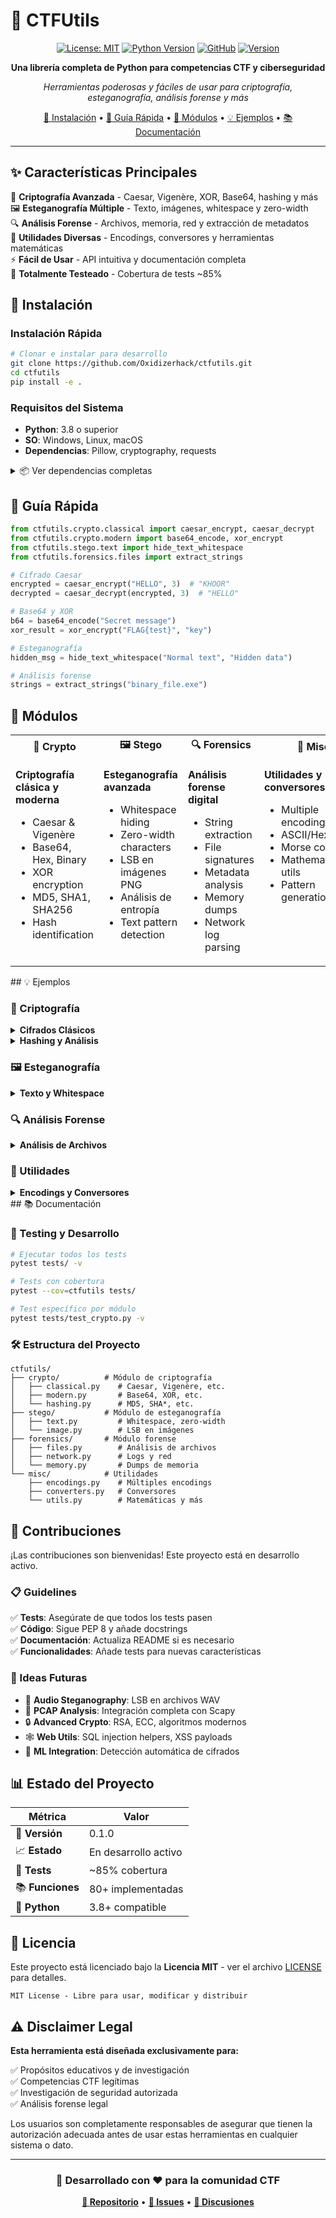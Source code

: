 # 🔐 CTFUtils

<div align="center">

[![License: MIT](https://img.shields.io/badge/License-MIT-yellow.svg)](https://opensource.org/licenses/MIT)
[![Python Version](https://img.shields.io/badge/python-3.8+-blue.svg)](https://python.org)
[![GitHub](https://img.shields.io/badge/GitHub-Oxidizerhack%2Fctfutils-blue)](https://github.com/Oxidizerhack/ctfutils)
[![Version](https://img.shields.io/badge/version-0.1.0-green.svg)](https://github.com/Oxidizerhack/ctfutils)

**Una librería completa de Python para competencias CTF y ciberseguridad**

*Herramientas poderosas y fáciles de usar para criptografía, esteganografía, análisis forense y más*

[🚀 Instalación](#-instalación) • [📖 Guía Rápida](#-guía-rápida) • [🎯 Módulos](#-módulos) • [💡 Ejemplos](#-ejemplos) • [📚 Documentación](#-documentación)

</div>

---

## ✨ Características Principales

🔐 **Criptografía Avanzada** - Caesar, Vigenère, XOR, Base64, hashing y más  
🖼️ **Esteganografía Múltiple** - Texto, imágenes, whitespace y zero-width  
🔍 **Análisis Forense** - Archivos, memoria, red y extracción de metadatos  
🔧 **Utilidades Diversas** - Encodings, conversores y herramientas matemáticas  
⚡ **Fácil de Usar** - API intuitiva y documentación completa  
🧪 **Totalmente Testeado** - Cobertura de tests ~85%

## 🚀 Instalación

### Instalación Rápida

```bash
# Clonar e instalar para desarrollo
git clone https://github.com/Oxidizerhack/ctfutils.git
cd ctfutils
pip install -e .
```

### Requisitos del Sistema
- **Python**: 3.8 o superior
- **SO**: Windows, Linux, macOS
- **Dependencias**: Pillow, cryptography, requests

<details>
<summary>📦 Ver dependencias completas</summary>

**Principales:**
- `Pillow >= 8.0.0` - Procesamiento de imágenes
- `cryptography >= 3.0.0` - Algoritmos criptográficos
- `requests >= 2.25.0` - Operaciones de red

**Desarrollo:**
- `pytest >= 6.0.0` - Testing framework
- `black >= 21.0.0` - Formateador de código
- `flake8 >= 3.8.0` - Linter de código

</details>

## 📖 Guía Rápida

```python
from ctfutils.crypto.classical import caesar_encrypt, caesar_decrypt
from ctfutils.crypto.modern import base64_encode, xor_encrypt
from ctfutils.stego.text import hide_text_whitespace
from ctfutils.forensics.files import extract_strings

# Cifrado Caesar
encrypted = caesar_encrypt("HELLO", 3)  # "KHOOR"
decrypted = caesar_decrypt(encrypted, 3)  # "HELLO"

# Base64 y XOR
b64 = base64_encode("Secret message")
xor_result = xor_encrypt("FLAG{test}", "key")

# Esteganografía
hidden_msg = hide_text_whitespace("Normal text", "Hidden data")

# Análisis forense
strings = extract_strings("binary_file.exe")
```

## 🎯 Módulos

<table>
<tr>
<th width="25%">🔐 Crypto</th>
<th width="25%">🖼️ Stego</th>
<th width="25%">🔍 Forensics</th>
<th width="25%">🔧 Misc</th>
</tr>
<tr>
<td valign="top">

**Criptografía clásica y moderna**
- Caesar & Vigenère
- Base64, Hex, Binary
- XOR encryption
- MD5, SHA1, SHA256
- Hash identification

</td>
<td valign="top">

**Esteganografía avanzada**
- Whitespace hiding
- Zero-width characters  
- LSB en imágenes PNG
- Análisis de entropía
- Text pattern detection

</td>
<td valign="top">

**Análisis forense digital**
- String extraction
- File signatures
- Metadata analysis
- Memory dumps
- Network log parsing

</td>
<td valign="top">

**Utilidades y conversores**
- Multiple encodings
- ASCII/Hex/Binary
- Morse code
- Mathematical utils
- Pattern generation

</td>
</tr>
</table>
## 💡 Ejemplos

### 🔐 Criptografía

<details>
<summary><strong>Cifrados Clásicos</strong></summary>

```python
from ctfutils.crypto.classical import caesar_encrypt, vigenere_encrypt

# Caesar cipher
encrypted = caesar_encrypt("ATTACK AT DAWN", 13)  # ROT13
print(encrypted)  # "NGGNPX NG QNJA"

# Vigenère cipher  
secret = vigenere_encrypt("SECRET", "KEY")
print(secret)  # "CIAVED"
```

</details>

<details>
<summary><strong>Hashing y Análisis</strong></summary>

```python
from ctfutils.crypto.hashing import sha256_hash, identify_hash

# Generar hash
hash_result = sha256_hash("password123")

# Identificar tipo de hash automáticamente
hash_type = identify_hash("5d41402abc4b2a76b9719d911017c592")
print(hash_type)  # "MD5"
```

</details>

### 🖼️ Esteganografía

<details>
<summary><strong>Texto y Whitespace</strong></summary>

```python
from ctfutils.stego.text import hide_text_whitespace, zero_width_encode

# Ocultar en espacios y tabs
cover_text = "Este es un texto normal."
hidden = hide_text_whitespace(cover_text, "FLAG{hidden}")

# Caracteres zero-width
invisible = zero_width_encode("secret")
public_text = f"Texto público{invisible} continúa aquí."
```

</details>

### 🔍 Análisis Forense

<details>
<summary><strong>Análisis de Archivos</strong></summary>

```python
from ctfutils.forensics.files import extract_strings, file_signature

# Extraer strings de binarios
strings = extract_strings("suspicious.exe", min_length=6)
flags = [s for s in strings if "FLAG{" in s]

# Identificar tipo de archivo
info = file_signature("mystery_file")
print(f"Tipo: {info['type']}, Tamaño: {info['size']} bytes")
```

</details>

### 🔧 Utilidades

<details>
<summary><strong>Encodings y Conversores</strong></summary>

```python
from ctfutils.misc.encodings import hex_encode, morse_encode
from ctfutils.misc.converters import ascii_to_hex

# Múltiples encodings
hex_result = hex_encode("Hello World")
morse_result = morse_encode("SOS")

# Conversiones ASCII
ascii_values = ascii_to_hex("ABC", separator=" ")  # "41 42 43"
```

</details>
## 📚 Documentación

### 🧪 Testing y Desarrollo

```bash
# Ejecutar todos los tests
pytest tests/ -v

# Tests con cobertura
pytest --cov=ctfutils tests/

# Test específico por módulo
pytest tests/test_crypto.py -v
```

### 🛠️ Estructura del Proyecto

```
ctfutils/
├── crypto/          # Módulo de criptografía
│   ├── classical.py    # Caesar, Vigenère, etc.
│   ├── modern.py       # Base64, XOR, etc.
│   └── hashing.py      # MD5, SHA*, etc.
├── stego/           # Módulo de esteganografía  
│   ├── text.py         # Whitespace, zero-width
│   └── image.py        # LSB en imágenes
├── forensics/       # Módulo forense
│   ├── files.py        # Análisis de archivos
│   ├── network.py      # Logs y red
│   └── memory.py       # Dumps de memoria
└── misc/            # Utilidades
    ├── encodings.py    # Múltiples encodings
    ├── converters.py   # Conversores
    └── utils.py        # Matemáticas y más
```

## 🤝 Contribuciones

¡Las contribuciones son bienvenidas! Este proyecto está en desarrollo activo.

### 📋 Guidelines

✅ **Tests**: Asegúrate de que todos los tests pasen  
✅ **Código**: Sigue PEP 8 y añade docstrings  
✅ **Documentación**: Actualiza README si es necesario  
✅ **Funcionalidades**: Añade tests para nuevas características  

### 🚀 Ideas Futuras

- 🎵 **Audio Steganography**: LSB en archivos WAV
- 📡 **PCAP Analysis**: Integración completa con Scapy  
- 🔒 **Advanced Crypto**: RSA, ECC, algoritmos modernos
- 🕸️ **Web Utils**: SQL injection helpers, XSS payloads
- 🤖 **ML Integration**: Detección automática de cifrados

## 📊 Estado del Proyecto

<div align="center">

| Métrica | Valor |
|---------|-------|
| 📅 **Versión** | 0.1.0 |
| 📈 **Estado** | En desarrollo activo |
| 🧪 **Tests** | ~85% cobertura |
| 📚 **Funciones** | 80+ implementadas |
| 🐍 **Python** | 3.8+ compatible |

</div>

## 📝 Licencia

Este proyecto está licenciado bajo la **Licencia MIT** - ver el archivo [LICENSE](LICENSE) para detalles.

```
MIT License - Libre para usar, modificar y distribuir
```

## ⚠️ Disclaimer Legal

**Esta herramienta está diseñada exclusivamente para:**

✅ Propósitos educativos y de investigación  
✅ Competencias CTF legítimas  
✅ Investigación de seguridad autorizada  
✅ Análisis forense legal  

Los usuarios son completamente responsables de asegurar que tienen la autorización adecuada antes de usar estas herramientas en cualquier sistema o dato.

---

<div align="center">

### 🚀 Desarrollado con ❤️ para la comunidad CTF

**[📂 Repositorio](https://github.com/Oxidizerhack/ctfutils)** • **[🐛 Issues](https://github.com/Oxidizerhack/ctfutils/issues)** • **[💬 Discusiones](https://github.com/Oxidizerhack/ctfutils/discussions)**

</div>